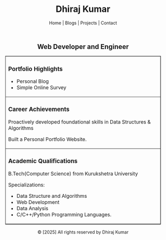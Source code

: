 <!DOCTYPE html>
<html lang="en">
<head>
  <meta charset="UTF-8">
  <meta name="viewport" content="width=device-width, initial-scale=1.0">
  <title>Dhiraj's Portfolio</title>
</head>
<body>
  <header>
    <h1 style="text-align:center;">Dhiraj Kumar</h1>
    <p style="text-align: center;">Home | Blogs | Projects | Contact</p>
  </header>
  <h2 style="text-align: center;">Web Developer and Engineer</h2>
  <table border="1" width="100%">
    <tr>
      <td>
        <h3>Portfolio Highlights</h3>
        <ul>
          <li>Personal Blog</li>
          <li>Simple Online Survey</li>
        </ul>
      </td>
      <tr>
      <td>
        <h3>Career Achievements</h3>
        <p>Proactively developed foundational skills in Data Structures & Algorithms</p>
        <p>Built a Personal Portfolio Website.</p>
      </td>
      </tr>
      <td>
        <h3>Academic Qualifications</h3>
        <p>B.Tech(Computer Science) from Kurukshetra University</p>
        <p>Specializations:</p>
        <ul>
          <li>Data Structure and Algorithms</li>
          <li>Web Development</li>
          <li>Data Analysis</li>
          <li>C/C++/Python Programming Languages.</li>
        </ul>
      </td>
    </tr>
  </table>
  <footer style="text-align: center;">
    © [2025] All rights reserved by Dhiraj Kumar
  </footer>
</body>
</html>
